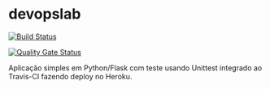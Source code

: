 # devopslab

[![Build Status](https://travis-ci.com/joaonart/devopslab.svg?branch=master)](https://travis-ci.com/joaonart/devopslab)

[![Quality Gate Status](https://sonarcloud.io/api/project_badges/measure?project=joaonart_devopslab&metric=alert_status)](https://sonarcloud.io/dashboard?id=joaonart_devopslab)

Aplicação simples em Python/Flask com teste usando Unittest integrado ao Travis-CI fazendo deploy no Heroku.
